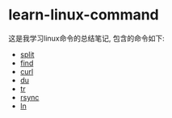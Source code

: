 **learn-linux-command**
=======================
这是我学习linux命令的总结笔记, 包含的命令如下:
* [split](https://github.com/aaronshan/learn-linux-command/blob/master/split.md)
* [find](https://github.com/aaronshan/learn-linux-command/blob/master/find.md)
* [curl](https://github.com/aaronshan/learn-linux-command/blob/master/curl.md)
* [du](https://github.com/aaronshan/learn-linux-command/blob/master/du.md)
* [tr](https://github.com/aaronshan/learn-linux-command/blob/master/tr.md)
* [rsync](https://github.com/aaronshan/learn-linux-command/blob/master/rsync.md)
* [ln](https://github.com/aaronshan/learn-linux-command/blob/master/ln.md)